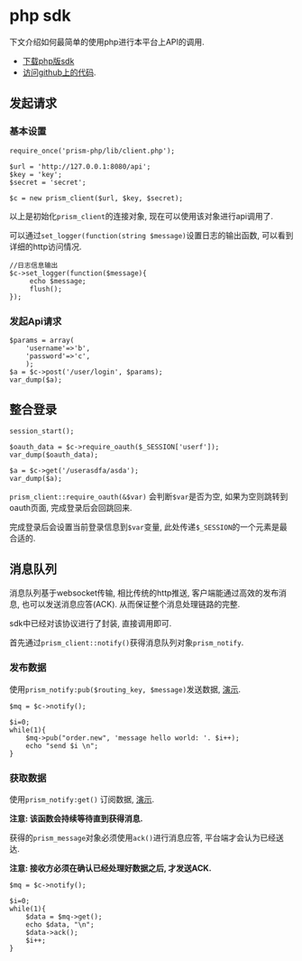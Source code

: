 # php sdk

下文介绍如何最简单的使用php进行本平台上API的调用.

- [下载php版sdk][1]
- [访问github上的代码][2].

## 发起请求

### 基本设置

```
require_once('prism-php/lib/client.php');

$url = 'http://127.0.0.1:8080/api';
$key = 'key';
$secret = 'secret';

$c = new prism_client($url, $key, $secret);
```
以上是初始化``prism_client``的连接对象, 现在可以使用该对象进行api调用了.

可以通过``set_logger(function(string $message)``设置日志的输出函数, 可以看到详细的http访问情况.

```
//日志信息输出
$c->set_logger(function($message){
     echo $message;
     flush();
});
```

### 发起Api请求

```
$params = array(
    'username'=>'b', 
    'password'=>'c',
    );
$a = $c->post('/user/login', $params);
var_dump($a);
```

## 整合登录

```
session_start();

$oauth_data = $c->require_oauth($_SESSION['userf']);
var_dump($oauth_data);

$a = $c->get('/userasdfa/asda');
var_dump($a);
```


``prism_client::require_oauth(&$var)`` 会判断``$var``是否为空, 如果为空则跳转到oauth页面, 完成登录后会回跳回来.

完成登录后会设置当前登录信息到``$var``变量, 此处传递``$_SESSION``的一个元素是最合适的.


## 消息队列

消息队列基于websocket传输, 相比传统的http推送, 客户端能通过高效的发布消息, 也可以发送消息应答(ACK). 从而保证整个消息处理链路的完整. 

sdk中已经对该协议进行了封装, 直接调用即可.

首先通过``prism_client::notify()``获得消息队列对象``prism_notify``.


### 发布数据

使用``prism_notify:pub($routing_key, $message)``发送数据, [演示][3].

```
$mq = $c->notify();

$i=0;
while(1){
    $mq->pub("order.new", 'message hello world: '. $i++);
    echo "send $i \n";
}
```

<script type="text/javascript" src="https://asciinema.org/a/6541.js" id="asciicast-6542" async></script>

### 获取数据

使用``prism_notify:get()`` 订阅数据, [演示][4].

**注意: 该函数会持续等待直到获得消息.**

获得的``prism_message``对象必须使用``ack()``进行消息应答, 平台端才会认为已经送达.

**注意: 接收方必须在确认已经处理好数据之后, 才发送ACK.**

```
$mq = $c->notify();

$i=0;
while(1){
    $data = $mq->get();
    echo $data, "\n";
    $data->ack();
    $i++;
}
```

[1]: https://github.com/shopex/prism-php/    "sdk代码"
[2]: https://github.com/shopex/prism-php/archive/master.zip    "sdk下载"
[3]: http://asciinema.org/a/6541       "产生数据"
[4]: http://asciinema.org/a/6542       "消费数据"